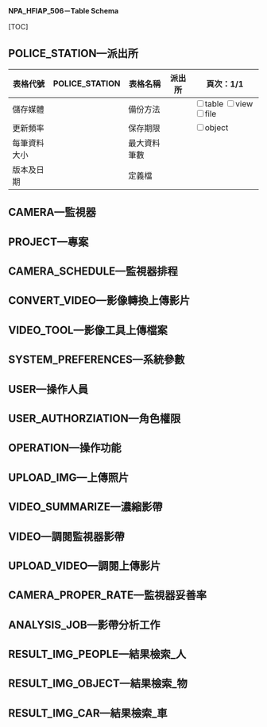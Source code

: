 **NPA_HFIAP_506－Table Schema**

[TOC]

## POLICE_STATION—派出所

| 表格代號     | POLICE_STATION | 表格名稱     | 派出所 | 頁次：1/1                                                    |
| ------------ | -------------- | ------------ | ------ | ------------------------------------------------------------ |
| 儲存媒體     |                | 備份方法     |        | <input type="checkbox">table <input type="checkbox">view <input type="checkbox">file |
| 更新頻率     |                | 保存期限     |        | <input type="checkbox">object                                |
| 每筆資料大小 |                | 最大資料筆數 |        |                                                              |
| 版本及日期   |                | 定義檔       |        |                                                              |






## CAMERA—監視器

## PROJECT—專案
## CAMERA_SCHEDULE—監視器排程
## CONVERT_VIDEO—影像轉換上傳影片
## VIDEO_TOOL—影像工具上傳檔案
## SYSTEM_PREFERENCES—系統參數
## USER—操作人員
## USER_AUTHORZIATION—角色權限
## OPERATION—操作功能
## UPLOAD_IMG—上傳照片
## VIDEO_SUMMARIZE—濃縮影帶
## VIDEO—調閱監視器影帶
## UPLOAD_VIDEO—調閱上傳影片
## CAMERA_PROPER_RATE—監視器妥善率
## ANALYSIS_JOB—影帶分析工作
## RESULT_IMG_PEOPLE—結果檢索_人
## RESULT_IMG_OBJECT—結果檢索_物
## RESULT_IMG_CAR—結果檢索_車










